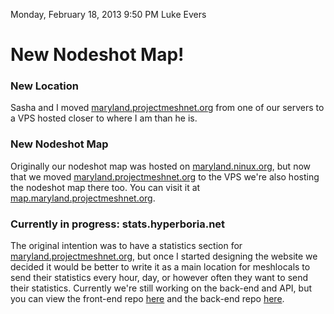 Monday, February 18, 2013
9:50 PM
Luke Evers

# New Nodeshot Map!

### New Location

Sasha and I moved [maryland.projectmeshnet.org](https://maryland.projectmeshnet.org/) from one of our servers to a VPS hosted closer to where I am than he is. 

### New Nodeshot Map

Originally our nodeshot map was hosted on [maryland.ninux.org](http://maryland.ninux.org/), but now that we moved [maryland.projectmeshnet.org](https://maryland.projectmeshnet.org/) to the VPS we're also hosting the nodeshot map there too. You can visit it at [map.maryland.projectmeshnet.org](http://map.maryland.projectmeshnet.org/).

### Currently in progress: stats.hyperboria.net

The original intention was to have a statistics section for [maryland.projectmeshnet.org](https://maryland.projectmeshnet.org/), but once I started designing the website we decided it would be better to write it as a main location for meshlocals to send their statistics every hour, day, or however often they want to send their statistics. Currently we're still working on the back-end and API, but you can view the front-end repo [here](https://github.com/marylandmesh/stat) and the back-end repo [here](https://github.com/marylandmesh/stats-backend).
